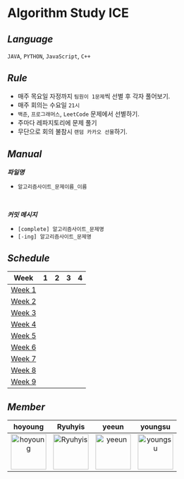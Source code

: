 # Algorithm Study ICE

## ***Language***
`JAVA`, `PYTHON`, `JavaScript`, `C++`

## ***Rule***
- 매주 목요일 자정까지 `팀원이 1문제`씩 선별 후 각자 풀어보기.
- 매주 회의는 수요일 `21시`
- `백준`, `프로그래머스`, `LeetCode` 문제에서 선별하기.
- 주마다 레파지토리에 문제 풀기
- 무단으로 회의 불참시 `랜덤 카카오 선물`하기. 

## ***Manual***
***파일명***
- `알고리즘사이트_문제이름_이름` 
<br>

***커밋 메시지***
- `[complete] 알고리즘사이트_문제명`
- `[-ing] 알고리즘사이트_문제명`

## ***Schedule***
|Week| 1 | 2 | 3 | 4 |
|:--:|:-:|:-:|:-:|:-:|
|[Week 1]()||| 
|[Week 2]()|||
|[Week 3]()|||
|[Week 4]()|||
|[Week 5]()|||
|[Week 6]()|||
|[Week 7]()|||
|[Week 8]()|||
|[Week 9]()|||

<!-- [십자 모양 폭발](https://www.codetree.ai/missions/2/concepts/2/problems/cross-shape-bomb/description)
[<img src="https://d2gd6pc034wcta.cloudfront.net/tier/8.svg" height="12"> 토너먼트](https://www.acmicpc.net/problem/1057)
-->

## ***Member*** 
| hoyoung | Ryuhyis | yeeun | youngsu |
|:-------:|:-------:|:------:|:-------:|
|<a href = "https://github.com/ghrnwjd"><img src="https://avatars.githubusercontent.com/u/81744539?v=4" alt="hoyoung" width="80" style="max-width:100%" /></a>|<a href = "https://github.com/Ryuhyis"><img src="https://avatars.githubusercontent.com/u/76957700?v=4" alt="Ryuhyis" width="80" style="max-width:100%" /></a>|<a href = "https://github.com/yeeun426"><img src="https://avatars.githubusercontent.com/u/88296511?v=4" alt="yeeun" width="80" style="max-width:100%" /></a>|<a href = "https://github.com/0su1327"><img src="https://avatars.githubusercontent.com/u/81498362?v=4" alt="youngsu" width="80" style="max-width:100%" /></a>